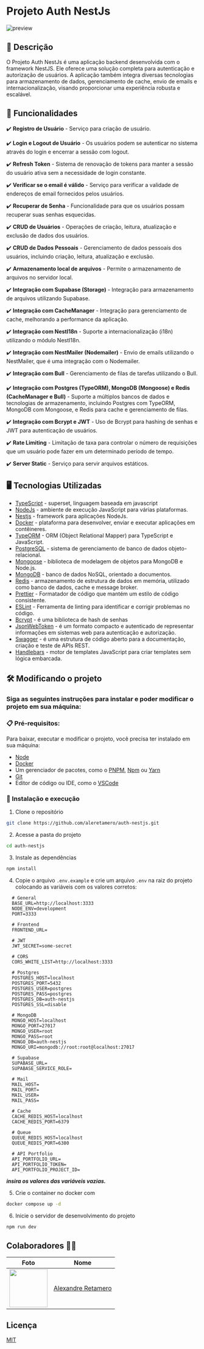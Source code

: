 # Projeto Auth NestJs

![preview](https://auth-nestjs.vercel.app/assets/images/preview.webp)

## 💭 Descrição

O Projeto Auth NestJs é uma aplicação backend desenvolvida com o framework NestJS. Ele oferece uma solução completa para autenticação e autorização de usuários. A aplicação também integra diversas tecnologias para armazenamento de dados, gerenciamento de cache, envio de emails e internacionalização, visando proporcionar uma experiência robusta e escalável.

## 🧠 Funcionalidades

✔️ **Registro de Usuário** - Serviço para criação de usuário.

✔️ **Login e Logout de Usuário** - Os usuários podem se autenticar no sistema através do login e encerrar a sessão com logout.

✔️ **Refresh Token** - Sistema de renovação de tokens para manter a sessão do usuário ativa sem a necessidade de login constante.

✔️ **Verificar se o email é válido** - Serviço para verificar a validade de endereços de email fornecidos pelos usuários.

✔️ **Recuperar de Senha** - Funcionalidade para que os usuários possam recuperar suas senhas esquecidas.

✔️ **CRUD de Usuários** - Operações de criação, leitura, atualização e exclusão de dados dos usuários.

✔️ **CRUD de Dados Pessoais** - Gerenciamento de dados pessoais dos usuários, incluindo criação, leitura, atualização e exclusão.

✔️ **Armazenamento local de arquivos** - Permite o armazenamento de arquivos no servidor local.

✔️ **Integração com Supabase (Storage)** - Integração para armazenamento de arquivos utilizando Supabase.

✔️ **Integração com CacheManager** - Integração para gerenciamento de cache, melhorando a performance da aplicação.

✔️ **Integração com NestI18n** - Suporte a internacionalização (i18n) utilizando o módulo NestI18n.

✔️ **Integração com NestMailer (Nodemailer)** - Envio de emails utilizando o NestMailer, que é uma integração com o Nodemailer.

✔️ **Integração com Bull** - Gerenciamento de filas de tarefas utilizando o Bull.

✔️ **Integração com Postgres (TypeORM), MongoDB (Mongoose) e Redis (CacheManager e Bull)** - Suporte a múltiplos bancos de dados e tecnologias de armazenamento, incluindo Postgres com TypeORM, MongoDB com Mongoose, e Redis para cache e gerenciamento de filas.

✔️ **Integração com Bcrypt e JWT** - Uso de Bcrypt para hashing de senhas e JWT para autenticação de usuários.

✔️ **Rate Limiting** - Limitação de taxa para controlar o número de requisições que um usuário pode fazer em um determinado período de tempo.

✔️ **Server Static** - Serviço para servir arquivos estáticos.


## 🖥️ Tecnologias Utilizadas

- [TypeScript](https://www.typescriptlang.org) - superset, linguagem baseada em javascript
- [NodeJs](https://nodejs.org/pt) - ambiente de execução JavaScript para várias plataformas.
- [Nestjs](https://docs.nestjs.com) - framework para aplicações NodeJs.
- [Docker](https://www.docker.com) - plataforma para desenvolver, enviar e executar aplicações em contêineres.
- [TypeORM](https://typeorm.io) - ORM (Object Relational Mapper) para TypeScript e JavaScript.
- [PostgreSQL](https://www.postgresql.org) - sistema de gerenciamento de banco de dados objeto-relacional.
- [Mongoose](https://mongoosejs.com) - biblioteca de modelagem de objetos para MongoDB e Node.js.
- [MongoDB](https://www.mongodb.com/pt-br) - banco de dados NoSQL, orientado a documentos.
- [Redis](https://redis.io/) - armazenamento de estrutura de dados em memória, utilizado como banco de dados, cache e message broker.
- [Prettier](https://prettier.io) - Formatador de código que mantém um estilo de código consistente.
- [ESLint](https://eslint.org) - Ferramenta de linting para identificar e corrigir problemas no código.
- [Bcrypt](https://github.com/kelektiv/node.bcrypt.js) - é uma biblioteca de hash de senhas
- [JsonWebToken](https://jwt.io) - é um formato compacto e autenticado de representar informações em sistemas web para autenticação e autorização.
- [Swagger](https://swagger.io) - é uma estrutura de código aberto para a documentação, criação e teste de APIs REST.
- [Handlebars](https://handlebarsjs.com) - motor de templates JavaScript para criar templates sem lógica embarcada.

## 🛠️ Modificando o projeto

### Siga as seguintes instruções para instalar e poder modificar o projeto em sua máquina:

### 📋 Pré-requisitos:

Para baixar, executar e modificar o projeto, você precisa ter instalado em sua máquina:

- [Node](https://nodejs.org/en)
- [Docker](https://www.docker.com/products/docker-desktop)
- Um gerenciador de pacotes, como o [PNPM](https://pnpm.io), [Npm](https://nodejs.org/en/) ou [Yarn](https://classic.yarnpkg.com/lang/en/docs/install)
- [Git](https://git-scm.com/downloads)
- Editor de código ou IDE, como o [VSCode](https://code.visualstudio.com/Download)

### 🔧 Instalação e execução

1. Clone o repositório

```bash
git clone https://github.com/aleretamero/auth-nestjs.git
```

2. Acesse a pasta do projeto

```bash
cd auth-nestjs
```

3. Instale as dependências

```bash
npm install
```


4. Copie o arquivo `.env.example` e crie um arquivo `.env` na raiz do projeto colocando as variáveis com os valores corretos:
```env
  # General
  BASE_URL=http://localhost:3333
  NODE_ENV=development
  PORT=3333

  # Frontend
  FRONTEND_URL=

  # JWT
  JWT_SECRET=some-secret

  # CORS
  CORS_WHITE_LIST=http://localhost:3333

  # Postgres
  POSTGRES_HOST=localhost
  POSTGRES_PORT=5432
  POSTGRES_USER=postgres
  POSTGRES_PASS=postgres
  POSTGRES_DB=auth-nestjs
  POSTGRES_SSL=disable

  # MongoDB
  MONGO_HOST=localhost
  MONGO_PORT=27017
  MONGO_USER=root
  MONGO_PASS=root
  MONGO_DB=auth-nestjs
  MONGO_URI=mongodb://root:root@localhost:27017

  # Supabase
  SUPABASE_URL=
  SUPABASE_SERVICE_ROLE=

  # Mail
  MAIL_HOST=
  MAIL_PORT=
  MAIL_USER=
  MAIL_PASS=

  # Cache
  CACHE_REDIS_HOST=localhost
  CACHE_REDIS_PORT=6379

  # Queue
  QUEUE_REDIS_HOST=localhost
  QUEUE_REDIS_PORT=6380

  # API Portfolio
  API_PORTFOLIO_URL=
  API_PORTFOLIO_TOKEN=
  API_PORTFOLIO_PROJECT_ID=
```

 ***insira os valores das variáveis vazias.***

5. Crie o container no docker com

```bash
docker compose up -d
```

6. Inicie o servidor de desenvolvimento do projeto

```bash
npm run dev
```

## Colaboradores 🤝🤝

| Foto                                                       | Nome                                                 |
| ---------------------------------------------------------- | ---------------------------------------------------- |
| <img src="https://github.com/aleretamero.png" width="100"> | [Alexandre Retamero](https://github.com/aleretamero) |

## Licença

[MIT](https://choosealicense.com/licenses/mit/)
